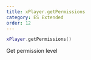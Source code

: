 ```yaml
---
title: xPlayer.getPermissions
category: ES Extended
order: 12
---
```


```lua
xPlayer.getPermissions()
```

Get permission level
